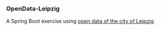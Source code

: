 ### OpenData-Leipzig
A Spring Boot exercise using [open data of the city of Leipzig](https://opendata.leipzig.de).
